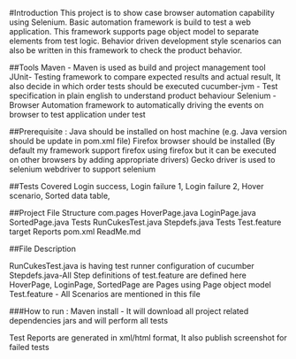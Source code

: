 #Introduction
This project is to show case browser automation capability using Selenium. Basic automation framework is build to test a web application. This framework supports page object model to separate elements from test logic. Behavior driven development style scenarios can also be written in this framework to check the product behavior.

##Tools 
Maven - Maven is used as build and project management tool 
JUnit- Testing framework to compare expected results and actual result, It also decide in which order tests should be executed 
cucumber-jvm - Test specification in plain english to understand product behaviour 
Selenium - Browser Automation framework to automatically driving the events on browser to test application under test 

##Prerequisite : 
Java should be installed on host machine (e.g. Java version should be update in pom.xml file)
Firefox browser should be installed (By default my framework support firefox using firefox but it can be executed on other browsers by adding appropriate drivers)
Gecko driver is used to selenium webdriver to support selenium

##Tests Covered
Login success,
Login failure 1,
Login failure 2,
Hover scenario,
Sorted data table,

##Project File Structure 
com.pages
  HoverPage.java
  LoginPage.java
  SortedPage.java
Tests
  RunCukesTest.java
  Stepdefs.java
Tests
  Test.feature
target
  Reports 
pom.xml
ReadMe.md

##File Description

RunCukesTest.java is having test runner configuration of cucumber
Stepdefs.java-All Step definitions of test.feature are defined here 
HoverPage, LoginPage, SortedPage are Pages using Page object model
Test.feature - All Scenarios are mentioned in this file 

###How to run : 
Maven install - It will download all project related dependencies jars and will perform all tests
 
Test Reports are generated in xml/html format, It also publish screenshot for failed tests

